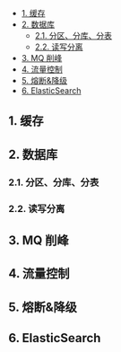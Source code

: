 <!-- @import "[TOC]" {cmd="toc" depthFrom=1 depthTo=6 orderedList=false} -->

<!-- code_chunk_output -->

- [1. 缓存](#1-缓存)
- [2. 数据库](#2-数据库)
  - [2.1. 分区、分库、分表](#21-分区-分库-分表)
  - [2.2. 读写分离](#22-读写分离)
- [3. MQ 削峰](#3-mq-削峰)
- [4. 流量控制](#4-流量控制)
- [5. 熔断&降级](#5-熔断降级)
- [6. ElasticSearch](#6-elasticsearch)

<!-- /code_chunk_output -->

## 1. 缓存

## 2. 数据库

### 2.1. 分区、分库、分表

### 2.2. 读写分离

## 3. MQ 削峰

## 4. 流量控制

## 5. 熔断&降级

## 6. ElasticSearch
